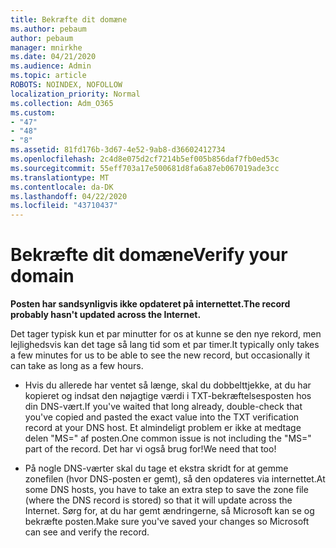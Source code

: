 ```yaml
---
title: Bekræfte dit domæne
ms.author: pebaum
author: pebaum
manager: mnirkhe
ms.date: 04/21/2020
ms.audience: Admin
ms.topic: article
ROBOTS: NOINDEX, NOFOLLOW
localization_priority: Normal
ms.collection: Adm_O365
ms.custom:
- "47"
- "48"
- "8"
ms.assetid: 81fd176b-3d67-4e52-9ab8-d36602412734
ms.openlocfilehash: 2c4d8e075d2cf7214b5ef005b856daf7fb0ed53c
ms.sourcegitcommit: 55eff703a17e500681d8fa6a87eb067019ade3cc
ms.translationtype: MT
ms.contentlocale: da-DK
ms.lasthandoff: 04/22/2020
ms.locfileid: "43710437"
---
```

# <a name="verify-your-domain"></a><span data-ttu-id="e04c0-102">Bekræfte dit domæne</span><span class="sxs-lookup"><span data-stu-id="e04c0-102">Verify your domain</span></span>

 <span data-ttu-id="e04c0-103">**Posten har sandsynligvis ikke opdateret på internettet.**</span><span class="sxs-lookup"><span data-stu-id="e04c0-103">**The record probably hasn't updated across the Internet.**</span></span>
  
<span data-ttu-id="e04c0-104">Det tager typisk kun et par minutter for os at kunne se den nye rekord, men lejlighedsvis kan det tage så lang tid som et par timer.</span><span class="sxs-lookup"><span data-stu-id="e04c0-104">It typically only takes a few minutes for us to be able to see the new record, but occasionally it can take as long as a few hours.</span></span> 
  
- <span data-ttu-id="e04c0-105">Hvis du allerede har ventet så længe, skal du dobbelttjekke, at du har kopieret og indsat den nøjagtige værdi i TXT-bekræftelsesposten hos din DNS-vært.</span><span class="sxs-lookup"><span data-stu-id="e04c0-105">If you've waited that long already, double-check that you've copied and pasted the exact value into the TXT verification record at your DNS host.</span></span> <span data-ttu-id="e04c0-106">Et almindeligt problem er ikke at medtage delen "MS=" af posten.</span><span class="sxs-lookup"><span data-stu-id="e04c0-106">One common issue is not including the "MS=" part of the record.</span></span> <span data-ttu-id="e04c0-107">Det har vi også brug for!</span><span class="sxs-lookup"><span data-stu-id="e04c0-107">We need that too!</span></span>

- <span data-ttu-id="e04c0-108">På nogle DNS-værter skal du tage et ekstra skridt for at gemme zonefilen (hvor DNS-posten er gemt), så den opdateres via internettet.</span><span class="sxs-lookup"><span data-stu-id="e04c0-108">At some DNS hosts, you have to take an extra step to save the zone file (where the DNS record is stored) so that it will update across the Internet.</span></span> <span data-ttu-id="e04c0-109">Sørg for, at du har gemt ændringerne, så Microsoft kan se og bekræfte posten.</span><span class="sxs-lookup"><span data-stu-id="e04c0-109">Make sure you've saved your changes so Microsoft can see and verify the record.</span></span>
